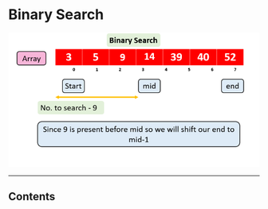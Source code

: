 # Binary Search

![loading...](../../images/dsa/binay_search/pasted%20image%200.png)


---

## Contents